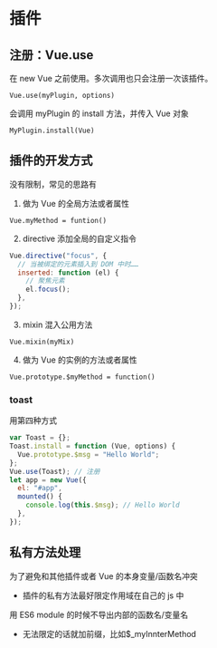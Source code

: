# 插件

## 注册：Vue.use

在 new Vue 之前使用。多次调用也只会注册一次该插件。

`Vue.use(myPlugin, options)`

会调用 myPlugin 的 install 方法，并传入 Vue 对象

`MyPlugin.install(Vue)`

## 插件的开发方式

没有限制，常见的思路有

1.  做为 Vue 的全局方法或者属性

`Vue.myMethod = funtion()`

2.  directive 添加全局的自定义指令

```js
Vue.directive("focus", {
  // 当被绑定的元素插入到 DOM 中时……
  inserted: function (el) {
    // 聚焦元素
    el.focus();
  },
});
```

3.  mixin 混入公用方法

`Vue.mixin(myMix)`

4.  做为 Vue 的实例的方法或者属性

`Vue.prototype.$myMethod = function()`

### toast

用第四种方式

```js
var Toast = {};
Toast.install = function (Vue, options) {
  Vue.prototype.$msg = "Hello World";
};
Vue.use(Toast); // 注册
let app = new Vue({
  el: "#app",
  mounted() {
    console.log(this.$msg); // Hello World
  },
});
```

## 私有方法处理

为了避免和其他插件或者 Vue 的本身变量/函数名冲突

- 插件的私有方法最好限定作用域在自己的 js 中

用 ES6 module 的时候不导出内部的函数名/变量名

- 无法限定的话就加前缀，比如\$\_myInnterMethod
